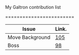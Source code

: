 My Galtron contribution list

========================

| Issue           | Link.                                                 |
| --------------- | ----------------------------------------------------- |
| Move Background | [105](https://github.com/inureyes/Galtron/issues/105) |
| Boss            | [98](https://github.com/inureyes/Galtron/issues/98)   |

